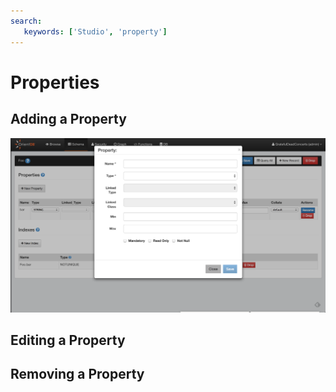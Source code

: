 ```yaml
---
search:
   keywords: ['Studio', 'property']
---
```


# Properties

## Adding a Property

![Property](../images/newProperty.png)

## Editing a Property

## Removing a Property